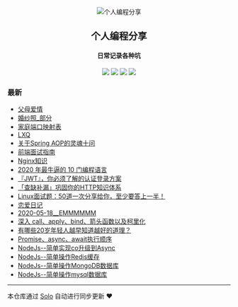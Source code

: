 <p align="center"><img alt="个人编程分享" src="https://www.xiaozao520.cn/static/logo2.ico"></p><h2 align="center">
个人编程分享
</h2>

<h4 align="center">日常记录各种坑</h4>
<p align="center"><a title="个人编程分享" target="_blank" href="https://github.com/liangzhaoliang95/solo-blog"><img src="https://img.shields.io/github/last-commit/liangzhaoliang95/solo-blog.svg?style=flat-square&color=FF9900"></a>
<a title="GitHub repo size in bytes" target="_blank" href="https://github.com/liangzhaoliang95/solo-blog"><img src="https://img.shields.io/github/repo-size/liangzhaoliang95/solo-blog.svg?style=flat-square"></a>
<a title="Solo Version" target="_blank" href="https://github.com/88250/solo/releases"><img src="https://img.shields.io/badge/solo-4.3.1-f1e05a.svg?style=flat-square&color=blueviolet"></a>
<a title="Hits" target="_blank" href="https://github.com/88250/hits"><img src="https://hits.b3log.org/liangzhaoliang95/solo-blog.svg"></a></p>

### 最新

* [父母爱情](http://localhost/articles/2020/12/25/1608888836182.html)
* [婚纱照_部分](http://localhost/articles/2020/12/25/1608880891587.html)
* [家庭端口映射表](http://localhost/articles/2020/12/01/1606813159401.html)
* [LXQ](http://localhost/articles/2020/11/24/1606186583155.html)
* [关于Spring AOP的灵魂十问](http://localhost/articles/2020/09/09/1599613727655.html)
* [前端面试指南](http://localhost/articles/2020/08/28/1598607282631.html)
* [Nginx知识](http://localhost/articles/2020/08/24/1598231403151.html)
* [2020 年最牛逼的 10 门编程语言](http://localhost/articles/2020/08/21/1597973283154.html)
* [『JWT』，你必须了解的认证登录方案](http://localhost/articles/2020/08/20/1597887680480.html)
* [「查缺补漏」巩固你的HTTP知识体系](http://localhost/articles/2020/08/08/1596877693558.html)
* [Linux面试题：50道一次分享给你，至少要答上一半！](http://localhost/articles/2020/06/06/1591425862450.html)
* [恋爱日记](http://localhost/articles/2020/05/27/1590579451591.html)
* [2020-05-18__EMMMMMM](http://localhost/articles/2020/05/26/1590458696820.html)
* [深入 call、apply、bind、箭头函数以及柯里化](http://localhost/articles/2020/05/06/1588765834924.html)
* [有哪些20岁年轻人越早知道越好的道理？](http://localhost/articles/2020/03/03/1583202423637.html)
* [Promise、async、await执行顺序](http://localhost/articles/2019/12/26/1577346362517.html)
* [NodeJs--简单实现co升级到Async](http://localhost/articles/2019/12/14/1576311999409.html)
* [NodeJs--简单操作Redis缓存](http://localhost/articles/2019/12/12/1576139444563.html)
* [NodeJs--简单操作MongoDB数据库](http://localhost/articles/2019/12/12/1576123246925.html)
* [NodeJs--简单操作mysql数据库](http://localhost/articles/2019/12/12/1576123072715.html)



---

本仓库通过 [Solo](https://github.com/88250/solo) 自动进行同步更新 ❤️ 